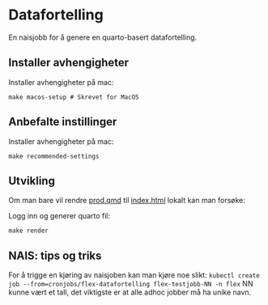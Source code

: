 # Datafortelling

En naisjobb for å genere en quarto-basert datafortelling.

## Installer avhengigheter

Installer avhengigheter på mac:
```shell
make macos-setup # Skrevet for MacOS
``` 
## Anbefalte instillinger

Installer avhengigheter på mac:
```shell
make recommended-settings
```

## Utvikling

Om man bare vil rendre [prod.qmd](index.qmd) til [index.html](index.html) lokalt kan man forsøke:

Logg inn og generer quarto fil: 

```shell
make render
```

## NAIS: tips og triks
For å trigge en kjøring av naisjoben kan man kjøre noe slikt: `kubectl create job --from=cronjobs/flex-datafortelling flex-testjobb-NN -n flex` NN kunne vært et tall, det viktigste er at alle adhoc jobber må ha unike navn.